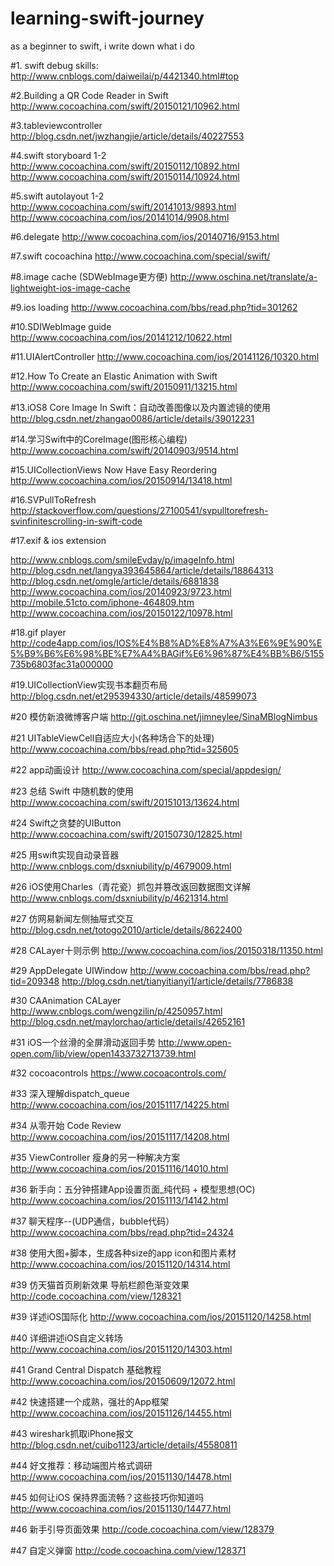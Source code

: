 # learning-swift-journey
as a beginner to swift, i write down what i do 

#1. swift debug skills:
http://www.cnblogs.com/daiweilai/p/4421340.html#top

#2.Building a QR Code Reader in Swift
http://www.cocoachina.com/swift/20150121/10962.html

#3.tableviewcontroller
http://blog.csdn.net/jwzhangjie/article/details/40227553

#4.swift storyboard 1-2
http://www.cocoachina.com/swift/20150112/10892.html
http://www.cocoachina.com/swift/20150114/10924.html

#5.swift autolayout 1-2
http://www.cocoachina.com/swift/20141013/9893.html
http://www.cocoachina.com/ios/20141014/9908.html

#6.delegate
http://www.cocoachina.com/ios/20140716/9153.html

#7.swift cocoachina
http://www.cocoachina.com/special/swift/

#8.image cache (SDWebImage更方便)
http://www.oschina.net/translate/a-lightweight-ios-image-cache

#9.ios loading
http://www.cocoachina.com/bbs/read.php?tid=301262

#10.SDIWebImage guide
http://www.cocoachina.com/ios/20141212/10622.html

#11.UIAlertController
http://www.cocoachina.com/ios/20141126/10320.html

#12.How To Create an Elastic Animation with Swift
http://www.cocoachina.com/swift/20150911/13215.html

#13.iOS8 Core Image In Swift：自动改善图像以及内置滤镜的使用
http://blog.csdn.net/zhangao0086/article/details/39012231

#14.学习Swift中的CoreImage(图形核心编程)
http://www.cocoachina.com/swift/20140903/9514.html

#15.UICollectionViews Now Have Easy Reordering
http://www.cocoachina.com/ios/20150914/13418.html

#16.SVPullToRefresh
http://stackoverflow.com/questions/27100541/svpulltorefresh-svinfinitescrolling-in-swift-code

#17.exif & ios extension

http://www.cnblogs.com/smileEvday/p/imageInfo.html
http://blog.csdn.net/langya393645864/article/details/18864313
http://blog.csdn.net/omgle/article/details/6881838
http://www.cocoachina.com/ios/20140923/9723.html
http://mobile.51cto.com/iphone-464809.htm
http://www.cocoachina.com/ios/20150122/10978.html

#18.gif player
http://code4app.com/ios/IOS%E4%B8%AD%E8%A7%A3%E6%9E%90%E5%B9%B6%E6%98%BE%E7%A4%BAGif%E6%96%87%E4%BB%B6/5155735b6803fac31a000000

#19.UICollectionView实现书本翻页布局
http://blog.csdn.net/et295394330/article/details/48599073

#20 模仿新浪微博客户端
http://git.oschina.net/jimneylee/SinaMBlogNimbus

#21 UITableViewCell自适应大小(各种场合下的处理)   
http://www.cocoachina.com/bbs/read.php?tid=325605

#22 app动画设计
http://www.cocoachina.com/special/appdesign/

#23 总结 Swift 中随机数的使用
http://www.cocoachina.com/swift/20151013/13624.html

#24 Swift之贪婪的UIButton
http://www.cocoachina.com/swift/20150730/12825.html

#25 用swift实现自动录音器
http://www.cnblogs.com/dsxniubility/p/4679009.html

#26 iOS使用Charles（青花瓷）抓包并篡改返回数据图文详解
http://www.cnblogs.com/dsxniubility/p/4621314.html

#27 仿网易新闻左侧抽屉式交互
http://blog.csdn.net/totogo2010/article/details/8622400

#28 CALayer十则示例
http://www.cocoachina.com/ios/20150318/11350.html

#29 AppDelegate UIWindow
http://www.cocoachina.com/bbs/read.php?tid=209348
http://blog.csdn.net/tianyitianyi1/article/details/7786838

#30 CAAnimation CALayer
http://www.cnblogs.com/wengzilin/p/4250957.html
http://blog.csdn.net/maylorchao/article/details/42652161

#31 iOS一个丝滑的全屏滑动返回手势
http://www.open-open.com/lib/view/open1433732713739.html

#32 cocoacontrols
https://www.cocoacontrols.com/

#33 深入理解dispatch_queue
http://www.cocoachina.com/ios/20151117/14225.html

#34 从零开始 Code Review
http://www.cocoachina.com/ios/20151117/14208.html

#35 ViewController 瘦身的另一种解决方案
http://www.cocoachina.com/ios/20151116/14010.html

#36 新手向：五分钟搭建App设置页面_纯代码 + 模型思想(OC)
http://www.cocoachina.com/ios/20151113/14142.html

#37 聊天程序--(UDP通信，bubble代码）
http://www.cocoachina.com/bbs/read.php?tid=24324

#38 使用大图+脚本，生成各种size的app icon和图片素材
http://www.cocoachina.com/ios/20151120/14314.html

#39 仿天猫首页刷新效果 导航栏颜色渐变效果
http://code.cocoachina.com/view/128321

#39 详述iOS国际化
http://www.cocoachina.com/ios/20151120/14258.html

#40 详细讲述iOS自定义转场
http://www.cocoachina.com/ios/20151120/14303.html

#41 Grand Central Dispatch 基础教程
http://www.cocoachina.com/ios/20150609/12072.html

#42 快速搭建一个成熟，强壮的App框架
http://www.cocoachina.com/ios/20151126/14455.html

#43 wireshark抓取iPhone报文
http://blog.csdn.net/cuibo1123/article/details/45580811

#44 好文推荐：移动端图片格式调研
http://www.cocoachina.com/ios/20151130/14478.html

#45 如何让iOS 保持界面流畅？这些技巧你知道吗
http://www.cocoachina.com/ios/20151130/14477.html

#46 新手引导页面效果
http://code.cocoachina.com/view/128379

#47 自定义弹窗
http://code.cocoachina.com/view/128371

